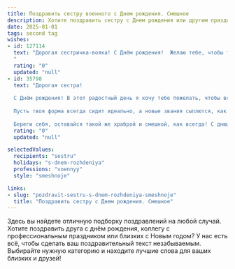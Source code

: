 ```yaml
---
title: Поздравить сестру военного c Днем рождения. Смешное
description: Хотите поздравить сестру c Днем рождения или другим праздником? Наш ИИ создаст незабываемое поздравление, а вы обязательно выделитесь среди других.  
date: 2025-01-01
tags: second tag
wishes:
- id: 127114
  text: "Дорогая сестричка-вояка! С Днём рождения!  Желаю тебе, чтобы твои  \"боевые\" задачи решались легко и быстро, а \"враги\" (зануды и прочая нечисть) разбегались при одном только взгляде на твою ослепительную улыбку! Пусть в твоей жизни будет много веселья,  отличных друзей и, конечно,  отпускных дней  —  достаточно, чтобы  полностью восстановиться после всех этих \"военных действий\"!
  "
  rating: "0"
  updated: "null"
- id: 35798
  text: "Дорогая сестра!
  
  С Днём рождения! В этот радостный день я хочу тебе пожелать, чтобы все твои «посты» в жизни были только на высоте, а командиры — лишь по жизни, а не по службе! Пусть твоя жизнь будет такой же яркой и динамичной, как учения, но без необходимости отжиматься за каждый промах!
  
  Пусть твоя форма всегда сидит идеально, а новые звания сыплются, как гранаты на учениях! Желаю, чтобы каждый день ты находила время на отдых, смех и кусок домашнего пирога — ведь даже у военных должны быть свои «передышки».
  
  Береги себя, оставайся такой же храброй и смешной, как всегда! С днюшкой, сестричка! 🥳🎉"
  rating: "0"
  updated: "null"

selectedValues:
  recipients: "sestru"
  holidays: "s-dnem-rozhdeniya"
  professions: "voennyy"
  style: "smeshnoje"

links:
- slug: "pozdravit-sestru-s-dnem-rozhdeniya-smeshnoje"
  title: "Поздравить сестру c Днем рождения. Смешное"
---
```


Здесь вы найдете отличную подборку поздравлений на любой случай.
Хотите поздравить друга с днём рождения, коллегу с профессиональным праздником или близких с Новым годом? У нас есть всё, чтобы сделать ваш поздравительный текст незабываемым. Выбирайте нужную категорию и находите лучшие слова для ваших близких и друзей!
